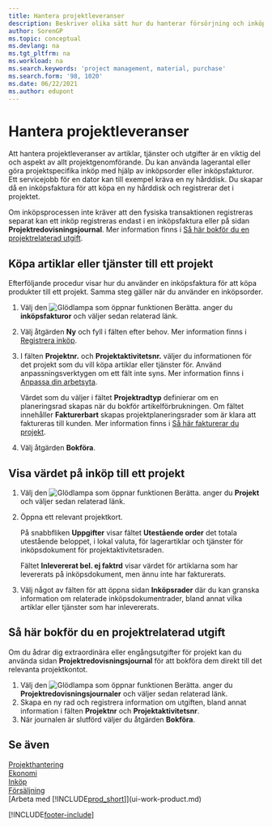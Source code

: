 ```yaml
---
title: Hantera projektleveranser
description: Beskriver olika sätt hur du hanterar försörjning och inköp av material och tjänster för projekt.
author: SorenGP
ms.topic: conceptual
ms.devlang: na
ms.tgt_pltfrm: na
ms.workload: na
ms.search.keywords: 'project management, material, purchase'
ms.search.form: '98, 1020'
ms.date: 06/22/2021
ms.author: edupont
---
```

# Hantera projektleveranser
Att hantera projektleveranser av artiklar, tjänster och utgifter är en viktig del och aspekt av allt projektgenomförande. Du kan använda lagerantal eller göra projektspecifika inköp med hjälp av inköpsorder eller inköpsfakturor. Ett servicejobb för en dator kan till exempel kräva en ny hårddisk. Du skapar då en inköpsfaktura för att köpa en ny hårddisk och registrerar det i projektet.

Om inköpsprocessen inte kräver att den fysiska transaktionen registreras separat kan ett inköp registreras endast i en inköpsfaktura eller på sidan **Projektredovisningsjournal**. Mer information finns i [Så här bokför du en projektrelaterad utgift](projects-how-manage-project-supplies.md#to-post-a-job-related-expense).

## Köpa artiklar eller tjänster till ett projekt
Efterföljande procedur visar hur du använder en inköpsfaktura för att köpa produkter till ett projekt. Samma steg gäller när du använder en inköpsorder.  

1. Välj den ![Glödlampa som öppnar funktionen Berätta.](media/ui-search/search_small.png "Berätta för mig vad du vill göra") anger du **inköpsfakturor** och väljer sedan relaterad länk.  
2. Välj åtgärden **Ny** och fyll i fälten efter behov. Mer information finns i [Registrera inköp](purchasing-how-record-purchases.md).
3. I fälten **Projektnr.** och **Projektaktivitetsnr.** väljer du informationen för det projekt som du vill köpa artiklar eller tjänster för. Använd anpassningsverktygen om ett fält inte syns. Mer information finns i [Anpassa din arbetsyta](ui-personalization-user.md).

    Värdet som du väljer i fältet **Projektradtyp** definierar om en planeringsrad skapas när du bokför artikelförbrukningen. Om fältet innehåller **Fakturerbart** skapas projektplaneringsrader som är klara att faktureras till kunden. Mer information finns i [Så här fakturerar du projekt](projects-how-invoice-jobs.md).
4. Välj åtgärden **Bokföra**.

## Visa värdet på inköp till ett projekt
1. Välj den ![Glödlampa som öppnar funktionen Berätta.](media/ui-search/search_small.png "Berätta för mig vad du vill göra") anger du **Projekt** och väljer sedan relaterad länk.
2. Öppna ett relevant projektkort.

    På snabbfliken **Uppgifter** visar fältet **Utestående order** det totala utestående beloppet, i lokal valuta, för lagerartiklar och tjänster för inköpsdokument för projektaktivitetsraden.  

    Fältet **Inlevererat bel. ej faktrd** visar värdet för artiklarna som har levererats på inköpsdokument, men ännu inte har fakturerats.  
3. Välj något av fälten för att öppna sidan **Inköpsrader** där du kan granska information om relaterade inköpsdokumentrader, bland annat vilka artiklar eller tjänster som har inlevererats.

## Så här bokför du en projektrelaterad utgift
Om du ådrar dig extraordinära eller engångsutgifter för projekt kan du använda sidan **Projektredovisningsjournal** för att bokföra dem direkt till det relevanta projektkontot.

1. Välj den ![Glödlampa som öppnar funktionen Berätta.](media/ui-search/search_small.png "Berätta för mig vad du vill göra") anger du **Projektredovisningsjournaler** och väljer sedan relaterad länk.  
2. Skapa en ny rad och registrera information om utgiften, bland annat information i fälten **Projektnr** och **Projektaktivitetsnr**.  
3. När journalen är slutförd väljer du åtgärden **Bokföra**.

## Se även
[Projekthantering](projects-manage-projects.md)  
[Ekonomi](finance.md)  
[Inköp](purchasing-manage-purchasing.md)         
[Försäljning](sales-manage-sales.md)      
[Arbeta med [!INCLUDE[prod_short](includes/prod_short.md)]](ui-work-product.md)  


[!INCLUDE[footer-include](includes/footer-banner.md)]
